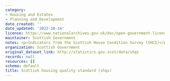```yaml
---
category:
- Housing and Estates
- Planning and Development
date_created: ''
date_updated: '2022-10-14'
license: https://www.nationalarchives.gov.uk/doc/open-government-licence/version/3/
maintainer: Scottish Government
notes: <p>Indicators from the Scottish House Condition Survey (SHCS)</p>
organization: Scottish Government
original_dataset_link: http://statistics.gov.scot/data/shqs
records: null
resources: []
schema: default
title: Scottish housing quality standard (shqs)
---
```

